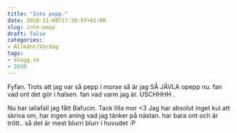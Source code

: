 ```yaml
---
title: "Inte pepp."
date: 2010-11-08T17:30:57+01:00
slug: inte-pepp
draft: false
categories:
- Allmänt/Vardag
tags:
- blogg.se
- 2010
---
```

Fyfan. Trots att jag var så pepp i morse så är jag SÅ JÄVLA opepp nu. fan vad ont det gör i halsen. fan vad varm jag är. USCHHHH .  
  
  
Nu har iallafall jag fått Bafucin. Tack lilla mor <3 Jag har absolut inget kul att skriva om, har ingen aning vad jag tänker på nästan. har bara ont och är trött.. så det är mest blurri blurr i huvudet :P
